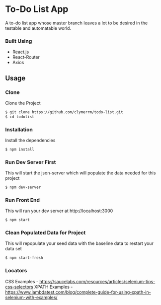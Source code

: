 # To-Do List App
A to-do list app whose master branch leaves a lot to be desired in the testable and automatable world.

### Built Using
- React.js
- React-Router
- Axios

## Usage

### Clone
Clone the Project

```sh
$ git clone https://github.com/clymerrm/todo-list.git
$ cd todolist
```

### Installation

Install the dependencies

```sh
$ npm install
```

### Run Dev Server First 

This will start the json-server which will populate the data needed for this project

```sh
$ npm dev-server
```

### Run Front End

This will run your dev server at http://localhost:3000

```sh
$ npm start
```

### Clean Populated Data for Project

This will repopulate your seed data with the baseline data to restart your data set

```sh 
$ npm start-fresh
```

### Locators
CSS Examples - https://saucelabs.com/resources/articles/selenium-tips-css-selectors
XPATH Examples - https://www.lambdatest.com/blog/complete-guide-for-using-xpath-in-selenium-with-examples/
